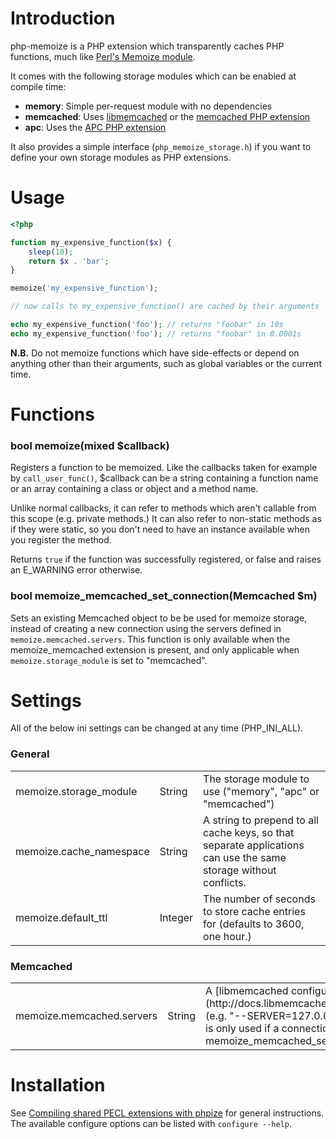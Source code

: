 Introduction
=========
php-memoize is a PHP extension which transparently caches PHP functions, much like [Perl's Memoize module](http://perldoc.perl.org/Memoize.html).

It comes with the following storage modules which can be enabled at compile time:

- **memory**: Simple per-request module with no dependencies
- **memcached**: Uses [libmemcached](http://libmemcached.org/libMemcached.html) or the [memcached PHP extension](http://pecl.php.net/package/memcached)
- **apc**: Uses the [APC PHP extension](http://pecl.php.net/package/apc)

It also provides a simple interface (`php_memoize_storage.h`) if you want to define your own storage modules as PHP extensions.

Usage
=====
````php
<?php

function my_expensive_function($x) {
	sleep(10);
	return $x . 'bar';
}

memoize('my_expensive_function');

// now calls to my_expensive_function() are cached by their arguments

echo my_expensive_function('foo'); // returns "foobar" in 10s
echo my_expensive_function('foo'); // returns "foobar" in 0.0001s
````

**N.B.** Do not memoize functions which have side-effects or depend on anything other than their arguments, such as global variables or the current time.

Functions
=========

### bool memoize(mixed $callback)

Registers a function to be memoized. Like the callbacks taken for example by ````call_user_func()````, $callback can be a string containing a function name or an array containing a class or object and a method name.

Unlike normal callbacks, it can refer to methods which aren't callable from this scope (e.g. private methods.) It can also refer to non-static methods as if they were static, so you don't need to have an instance available when you register the method.

Returns ````true```` if the function was successfully registered, or false and raises an E_WARNING error otherwise.

### bool memoize_memcached_set_connection(Memcached $m)

Sets an existing Memcached object to be be used for memoize storage, instead of creating a new connection using the servers defined in ````memoize.memcached.servers````. This function is only available when the memoize_memcached extension is present, and only applicable when ````memoize.storage_module```` is set to "memcached".

Settings
========

All of the below ini settings can be changed at any time (PHP_INI_ALL).

### General 
<table>
	<tr>
		<td>memoize.storage_module</td>
		<td>String</td>
		<td>The storage module to use ("memory", "apc" or "memcached")</td>
	</tr>
	<tr>
		<td>memoize.cache_namespace</td>
		<td>String</td>
		<td>A string to prepend to all cache keys, so that separate applications can use the same storage without conflicts.</td>
	</tr>
	<tr>
		<td>memoize.default_ttl</td>
		<td>Integer</td>
		<td>The number of seconds to store cache entries for (defaults to 3600, one hour.)</td>
	</tr>
</table>

### Memcached

<table>
	<tr>
		<td>memoize.memcached.servers</td>
		<td>String</td>
		<td>A [libmemcached configuration string](http://docs.libmemcached.org/libmemcached_configuration.html) (e.g. "--SERVER=127.0.0.1 --SERVER=10.0.2.2:22122"). This is only used if a connection hasn't been supplied by memoize_memcached_set_connection().</td>
	</tr>
</table>

Installation
============

See [Compiling shared PECL extensions with phpize](http://www.php.net/manual/en/install.pecl.phpize.php) for general instructions. The available configure options can be listed with `configure --help`.
